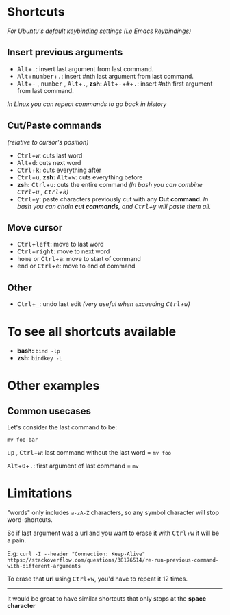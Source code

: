# Shortcuts

*For Ubuntu's default keybinding settings (i.e Emacs keybindings)*

## Insert previous arguments
  - <kbd>Alt</kbd>+<kbd>.</kbd>: insert last argument from last command.
  - <kbd>Alt</kbd>+<kbd>number</kbd>+<kbd>.</kbd>: insert #nth last argument from last command.
  - <kbd>Alt</kbd>+<kbd>-</kbd> , <kbd>number</kbd> , <kbd>Alt</kbd>+<kbd>.</kbd>, **zsh:** <kbd>Alt</kbd>+<kbd>-</kbd>+<kbd>#</kbd>+<kbd>.</kbd>: insert #nth first argument from last command.

*In Linux you can repeat commands to go back in history*

## Cut/Paste commands
*(relative to cursor's position)*
  - <kbd>Ctrl</kbd>+<kbd>w</kbd>: cuts last word
  - <kbd>Alt</kbd>+<kbd>d</kbd>: cuts next word
  - <kbd>Ctrl</kbd>+<kbd>k</kbd>: cuts everything after
  - <kbd>Ctrl</kbd>+<kbd>u</kbd>, **zsh:** <kbd>Alt</kbd>+<kbd>w</kbd>: cuts everything before
  - **zsh:** <kbd>Ctrl</kbd>+<kbd>u</kbd>: cuts the entire command *(In bash you can combine <kbd>Ctrl</kbd>+<kbd>u</kbd> , <kbd>Ctrl</kbd>+<kbd>k</kbd>)*
  - <kbd>Ctrl</kbd>+<kbd>y</kbd>: paste characters previously cut with any **Cut command**. *In bash you can chain **cut commands**, and <kbd>Ctrl</kbd>+<kbd>y</kbd> will paste them all.*


## Move cursor
  - <kbd>Ctrl</kbd>+<kbd>left</kbd>: move to last word
  - <kbd>Ctrl</kbd>+<kbd>right</kbd>: move to next word
  - <kbd>home</kbd> or <kbd>Ctrl</kbd>+<kbd>a</kbd>: move to start of command
  - <kbd>end</kbd> or <kbd>Ctrl</kbd>+<kbd>e</kbd>: move to end of command


## Other
  - <kbd>Ctrl</kbd>+<kbd>_</kbd>: undo last edit *(very useful when exceeding <kbd>Ctrl</kbd>+<kbd>w</kbd>)*

# To see all shortcuts available
  - **bash:** `bind -lp`
  - **zsh:** `bindkey -L`

# Other examples

## Common usecases
Let's consider the last command to be:

    mv foo bar

<kbd>up</kbd> , <kbd>Ctrl</kbd>+<kbd>w</kbd>: last command without the last word = `mv foo`

<kbd>Alt</kbd>+<kbd>0</kbd>+<kbd>.</kbd>: first argument of last command = `mv`

# Limitations
 "words" only includes `a-zA-Z` characters, so any symbol character will stop word-shortcuts.

So if last argument was a url and you want to erase it with <kbd>Ctrl</kbd>+<kbd>w</kbd> it will be a pain.

E.g: `curl -I --header "Connection: Keep-Alive" https://stackoverflow.com/questions/38176514/re-run-previous-command-with-different-arguments`

To erase that **url** using <kbd>Ctrl</kbd>+<kbd>w</kbd>, you'd have to repeat it 12 times.


---


It would be great to have similar shortcuts that only stops at the **space character**